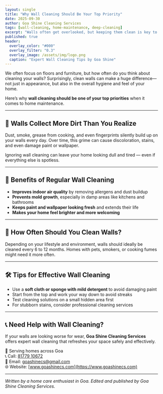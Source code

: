 ```yaml
---
layout: single
title: "Why Wall Cleaning Should Be Your Top Priority"
date: 2025-09-30
author: Goa Shine Cleaning Services
tags: [wall-cleaning, home-maintenance, deep-cleaning]
excerpt: "Walls often get overlooked, but keeping them clean is key to a fresh, healthy home. Here's why wall cleaning deserves your attention."
published: true
header:
  overlay_color: "#000"
  overlay_filter: "0.3"
  overlay_image: /assets/img/logo.png
  caption: "Expert Wall Cleaning Tips by Goa Shine"
---
```


We often focus on floors and furniture, but how often do you think about cleaning your walls? Surprisingly, clean walls can make a huge difference—not just in appearance, but also in the overall hygiene and feel of your home.

Here’s why **wall cleaning should be one of your top priorities** when it comes to home maintenance.

---

## 🧽 Walls Collect More Dirt Than You Realize

Dust, smoke, grease from cooking, and even fingerprints silently build up on your walls every day. Over time, this grime can cause discoloration, stains, and even damage paint or wallpaper.

Ignoring wall cleaning can leave your home looking dull and tired — even if everything else is spotless.

---

## 🌟 Benefits of Regular Wall Cleaning

- **Improves indoor air quality** by removing allergens and dust buildup  
- **Prevents mold growth**, especially in damp areas like kitchens and bathrooms  
- **Keeps paint and wallpaper looking fresh** and extends their life  
- **Makes your home feel brighter and more welcoming**

---

## 🧼 How Often Should You Clean Walls?

Depending on your lifestyle and environment, walls should ideally be cleaned every 6 to 12 months. Homes with pets, smokers, or cooking fumes might need it more often.

---

## 🛠️ Tips for Effective Wall Cleaning

- Use a **soft cloth or sponge with mild detergent** to avoid damaging paint  
- Start from the top and work your way down to avoid streaks  
- Test cleaning solutions on a small hidden area first  
- For stubborn stains, consider professional cleaning services

---

## 📞 Need Help with Wall Cleaning?

If your walls are looking worse for wear, **Goa Shine Cleaning Services** offers expert wall cleaning that refreshes your space safely and effectively.

📍 Serving homes across Goa  
📞 Call: [81779 10672](tel:+918177910672)  
📧 Email: [goashinecs@gmail.com](mailto:goashinecs@gmail.com)  
🌐 Website: [www.goashinecs.com](https://www.goashinecs.com)  

---

*Written by a home care enthusiast in Goa. Edited and published by Goa Shine Cleaning Services.*
